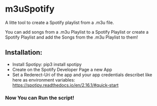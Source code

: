 # m3uSpotify
A litte tool to create a Spotify playlist from a .m3u file.

You can add songs from a .m3u Playlist to a Spotify Playlist or create a Spotify Playlist and add the Songs from the .m3u Playlist to them!

## Installation:
  - Install Spotipy: pip3 install spotipy
  - Create on the Spotify Developer Page a new App
  - Set a Rederect-Uri of the app and your app credentials describet like here as environment variables: https://spotipy.readthedocs.io/en/2.16.1/#quick-start
  
### Now You can Run the script!
